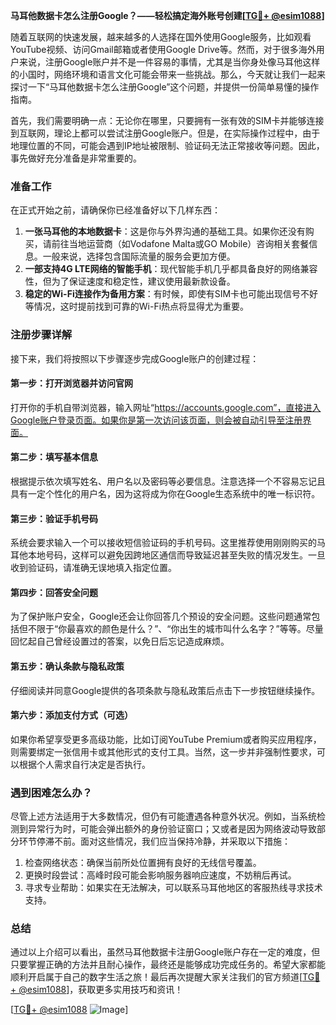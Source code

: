 **马耳他数据卡怎么注册Google？——轻松搞定海外账号创建[[TG💪+ @esim1088](https://t.me/s/esim1088)]**

随着互联网的快速发展，越来越多的人选择在国外使用Google服务，比如观看YouTube视频、访问Gmail邮箱或者使用Google Drive等。然而，对于很多海外用户来说，注册Google账户并不是一件容易的事情，尤其是当你身处像马耳他这样的小国时，网络环境和语言文化可能会带来一些挑战。那么，今天就让我们一起来探讨一下“马耳他数据卡怎么注册Google”这个问题，并提供一份简单易懂的操作指南。

首先，我们需要明确一点：无论你在哪里，只要拥有一张有效的SIM卡并能够连接到互联网，理论上都可以尝试注册Google账户。但是，在实际操作过程中，由于地理位置的不同，可能会遇到IP地址被限制、验证码无法正常接收等问题。因此，事先做好充分准备是非常重要的。

### 准备工作

在正式开始之前，请确保你已经准备好以下几样东西：

1. **一张马耳他的本地数据卡**：这是你与外界沟通的基础工具。如果你还没有购买，请前往当地运营商（如Vodafone Malta或GO Mobile）咨询相关套餐信息。一般来说，选择包含国际流量的服务会更加方便。
2. **一部支持4G LTE网络的智能手机**：现代智能手机几乎都具备良好的网络兼容性，但为了保证速度和稳定性，建议使用最新款设备。
3. **稳定的Wi-Fi连接作为备用方案**：有时候，即使有SIM卡也可能出现信号不好等情况，这时提前找到可靠的Wi-Fi热点将显得尤为重要。

### 注册步骤详解

接下来，我们将按照以下步骤逐步完成Google账户的创建过程：

#### 第一步：打开浏览器并访问官网
打开你的手机自带浏览器，输入网址“https://accounts.google.com”，直接进入Google账户登录页面。如果你是第一次访问该页面，则会被自动引导至注册界面。

#### 第二步：填写基本信息
根据提示依次填写姓名、用户名以及密码等必要信息。注意选择一个不容易忘记且具有一定个性化的用户名，因为这将成为你在Google生态系统中的唯一标识符。

#### 第三步：验证手机号码
系统会要求输入一个可以接收短信验证码的手机号码。这里推荐使用刚刚购买的马耳他本地号码，这样可以避免因跨地区通信而导致延迟甚至失败的情况发生。一旦收到验证码，请准确无误地填入指定位置。

#### 第四步：回答安全问题
为了保护账户安全，Google还会让你回答几个预设的安全问题。这些问题通常包括但不限于“你最喜欢的颜色是什么？”、“你出生的城市叫什么名字？”等等。尽量回忆起自己曾经设置过的答案，以免日后忘记造成麻烦。

#### 第五步：确认条款与隐私政策
仔细阅读并同意Google提供的各项条款与隐私政策后点击下一步按钮继续操作。

#### 第六步：添加支付方式（可选）
如果你希望享受更多高级功能，比如订阅YouTube Premium或者购买应用程序，则需要绑定一张信用卡或其他形式的支付工具。当然，这一步并非强制性要求，可以根据个人需求自行决定是否执行。

### 遇到困难怎么办？

尽管上述方法适用于大多数情况，但仍有可能遭遇各种意外状况。例如，当系统检测到异常行为时，可能会弹出额外的身份验证窗口；又或者是因为网络波动导致部分环节停滞不前。面对这些情况，我们应当保持冷静，并采取以下措施：

1. 检查网络状态：确保当前所处位置拥有良好的无线信号覆盖。
2. 更换时段尝试：高峰时段可能会影响服务器响应速度，不妨稍后再试。
3. 寻求专业帮助：如果实在无法解决，可以联系马耳他地区的客服热线寻求技术支持。

### 总结

通过以上介绍可以看出，虽然马耳他数据卡注册Google账户存在一定的难度，但只要掌握正确的方法并且耐心操作，最终还是能够成功完成任务的。希望大家都能顺利开启属于自己的数字生活之旅！最后再次提醒大家关注我们的官方频道[[TG💪+ @esim1088](https://t.me/s/esim1088)]，获取更多实用技巧和资讯！

[[TG💪+ @esim1088](https://t.me/s/esim1088) ![Image](https://i.postimg.cc/4NQfJmqS/Snipaste-2025-05-13-00-14-12.png)]